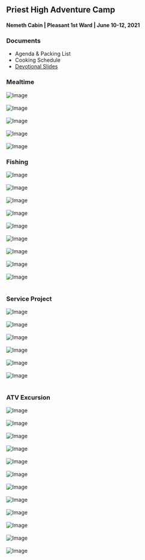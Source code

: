 ## Priest High Adventure Camp
#### Nemeth Cabin | Pleasant 1st Ward | June 10-12, 2021

### Documents

- Agenda & Packing List
- Cooking Schedule
- [Devotional Slides](https://docs.google.com/presentation/d/1__VJUJ4EQtWOFvq_sA6Oej7EaEs_nN5lBfj2VD1wNS8/edit?usp=sharing)


### Mealtime 

![Image](images/20210610_185514_resized.jpg?raw=true)
<br>
<br>
![Image](images/20210611_181354_resized.jpg?raw=true)
<br>
<br>
![Image](images/IMG_6056.JPEG?raw=true)
<br>
<br>
![Image](images/IMG_6057.JPEG?raw=true)
<br>
<br>
![Image](images/IMG_6077.JPEG?raw=true)

### Fishing

![Image](images/20210611_194241_resized.jpg?raw=true)
<br>
<br>
![Image](images/IMG_5921.JPEG?raw=true)
<br>
<br>
![Image](images/IMG_5926.JPEG?raw=true)
<br>
<br>
![Image](images/IMG_5934.JPEG?raw=true)
<br>
<br>
![Image](images/IMG_5942.JPEG?raw=true)
<br>
<br>
![Image](images/IMG_5950.JPEG?raw=true)
<br>
<br>
![Image](images/IMG_6066.JPEG?raw=true)
<br>
<br>
![Image](images/IMG_6067.JPEG?raw=true)
<br>
<br>
![Image](images/IMG_6026.JPEG?raw=true)
<br>
<br>

### Service Project

![Image](images/IMG_6027.JPEG?raw=true)
<br>
<br>
![Image](images/IMG_6032.JPEG?raw=true)
<br>
<br>
![Image](images/IMG_6041.JPEG?raw=true)
<br>
<br>
![Image](images/IMG_6045.JPEG?raw=true)
<br>
<br>
![Image](images/20210611_154225_resized.jpg?raw=true)
<br>
<br>
![Image](images/IMG_6053.JPEG?raw=true)
<br>
<br>

### ATV Excursion

![Image](images/20210611_105017_resized.jpg?raw=true)
<br>
<br>
![Image](images/20210611_105018_resized.jpg?raw=true)
<br>
<br>
![Image](images/IMG_5976.JPEG?raw=true)
<br>
<br>
![Image](images/IMG_5986.JPEG?raw=true)
<br>
<br>
![Image](images/IMG_5990.JPEG?raw=true)
<br>
<br>
![Image](images/IMG_5994.JPEG?raw=true)
<br>
<br>
![Image](images/IMG_5995.JPEG?raw=true)
<br>
<br>
![Image](images/IMG_6002.JPEG?raw=true)
<br>
<br>
![Image](images/IMG_6013.JPEG?raw=true)
<br>
<br>
![Image](images/IMG_6015.JPEG?raw=true)
<br>
<br>
![Image](images/IMG_6020.JPEG?raw=true)
<br>
<br>
![Image](images/IMG_6025.JPEG?raw=true)
<br>
<br>
